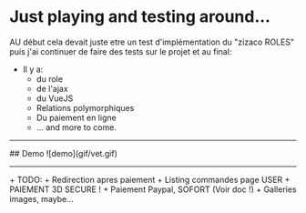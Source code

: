# Just playing and testing around...
AU début cela devait juste etre un test d'implémentation du "zizaco ROLES" puis j'ai continuer de faire des tests sur le projet et au final:
+ Il y a:
    + du role
    + de l'ajax
    + du VueJS
    + Relations polymorphiques
    + Du paiement en ligne
    + ... and more to come.

<hr>
## Demo
![demo](gif/vet.gif)
<hr>
+ TODO:
    + Redirection apres paiement
    + Listing commandes page USER
    + PAIEMENT 3D SECURE !
    + Paiement Paypal, SOFORT (Voir doc !)
    + Galleries images, maybe...